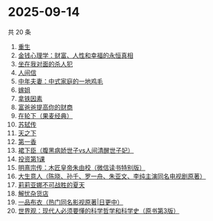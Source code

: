 # 2025-09-14

共 20 条

<!-- BEGIN WEREAD -->
<!-- 最后更新时间 2025-09-14 00:26:05 +0800 -->
1. [重生](https://weread.qq.com/web/bookDetail/f56324b0813aba592g019f29)
1. [金钱心理学：财富、人性和幸福的永恒真相](https://weread.qq.com/web/bookDetail/6ab326d0813ab7f97g014662)
1. [坐在我对面的杀人犯](https://weread.qq.com/web/bookDetail/ac532770813aba51ag017c87)
1. [人间信](https://weread.qq.com/web/bookDetail/d6d328f0813aba5d9g013887)
1. [中年夫妻：中式家庭的一地鸡毛](https://weread.qq.com/web/bookDetail/84d320b0813aba5b4g01798c)
1. [嫁姐](https://weread.qq.com/web/bookDetail/a4732730813aba576g0143c7)
1. [拿铁因素](https://weread.qq.com/web/bookDetail/a1a32200813ab9e87g014bf7)
1. [富爸爸提高你的财商](https://weread.qq.com/web/bookDetail/7f1322505c44c77f1baecc9)
1. [在轮下（果麦经典）](https://weread.qq.com/web/bookDetail/8f732c00813aba58fg0158c0)
1. [苏轼传](https://weread.qq.com/web/bookDetail/ec332f707190f97dec3e09f)
1. [天之下](https://weread.qq.com/web/bookDetail/4de326a0721770aa4de95f4)
1. [第一香](https://weread.qq.com/web/bookDetail/6ba322c0717d10766ba92c1)
1. [裙下臣（腹黑病娇世子vs人间清醒世子妃）](https://weread.qq.com/web/bookDetail/3d832970813aba4a8g018447)
1. [投资第1课](https://weread.qq.com/web/bookDetail/89b322f0813aba568g0116d0)
1. [明熹宗传：木匠皇帝朱由校（微信读书特别版）](https://weread.qq.com/web/bookDetail/d4d329c0813aba339g010a9f)
1. [大生意人（陈晓、孙千、罗一舟、朱亚文、李纯主演同名电视剧原著）](https://weread.qq.com/web/bookDetail/59132280813ab9dbeg0121f8)
1. [莉莉亚娜不可战胜的夏天](https://weread.qq.com/web/bookDetail/96632e30813aba15eg019c97)
1. [解忧杂货店](https://weread.qq.com/web/bookDetail/6d132250813ab6e84g017ca5)
1. [一品布衣（热门同名影视原著|日更中）](https://weread.qq.com/web/bookDetail/7f032970813aba50cg010801)
1. [世界观：现代人必须要懂的科学哲学和科学史（原书第3版）](https://weread.qq.com/web/bookDetail/61f322a071fac4b261f20c8)
<!-- END WEREAD -->